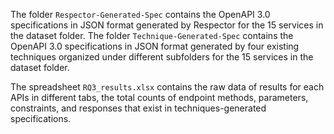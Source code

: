 The folder `Respector-Generated-Spec` contains the OpenAPI 3.0 specifications in JSON format generated by Respector for the 15 services in the dataset folder.
The folder `Technique-Generated-Spec` contains the OpenAPI 3.0 specifications in JSON format generated by four existing techniques organized under different subfolders for the 15 services in the dataset folder.

The spreadsheet `RQ3_results.xlsx` contains the raw data of results for each APIs in different tabs, the total counts of endpoint methods, parameters, constraints, and responses that exist in techniques-generated specifications.
